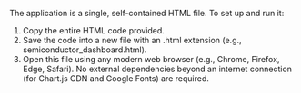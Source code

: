 The application is a single, self-contained HTML file. To set up and run it:
1. Copy the entire HTML code provided.
2. Save the code into a new file with an .html extension (e.g.,
semiconductor_dashboard.html).
3. Open this file using any modern web browser (e.g., Chrome, Firefox, Edge, Safari).
No external dependencies beyond an internet connection (for Chart.js CDN and
Google Fonts) are required.
